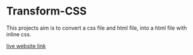 # Transform-CSS

This projects aim is to convert a css file and html file, into a html file with inline css. 
<a href="https://PiethonCoder.github.io/Transform-CSS/index.html"><p style="color:red">live website link</p></a>

